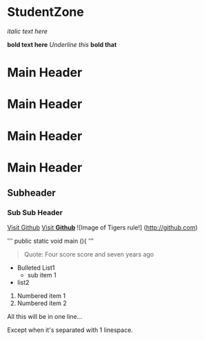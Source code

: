 # StudentZone

_italic text here_

**bold text here**
_Underline this_ **bold that**

# Main Header
# Main Header
# Main Header
# Main Header
## Subheader
### Sub Sub Header

[Visit Github](http://github.com)
[Visit **Github**](http://github.com)
![Image of Tigers rule!] (http://github.com)

'''
public static void main (){
'''

> Quote: Four score score and seven years ago

- Bulleted List1
  - sub item 1
- list2

1. Numbered item 1
2. Numbered item 2

All this will be
in one line...

Except when it's separated with 1 linespace.
